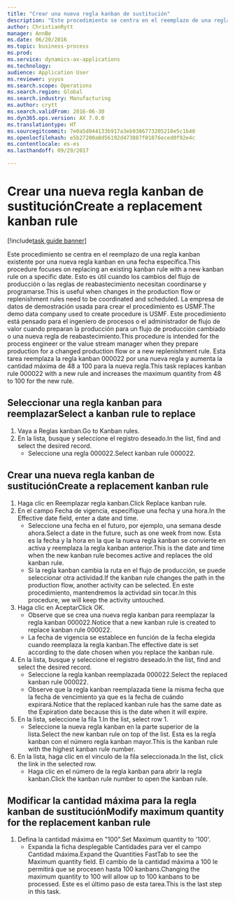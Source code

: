 ```yaml
--- 
title: "Crear una nueva regla kanban de sustitución"
description: "Este procedimiento se centra en el reemplazo de una regla kanban existente por una nueva regla kanban en una fecha específica."
author: ChristianRytt
manager: AnnBe
ms.date: 06/20/2016
ms.topic: business-process
ms.prod: 
ms.service: dynamics-ax-applications
ms.technology: 
audience: Application User
ms.reviewer: yuyus
ms.search.scope: Operations
ms.search.region: Global
ms.search.industry: Manufacturing
ms.author: crytt
ms.search.validFrom: 2016-06-30
ms.dyn365.ops.version: AX 7.0.0
ms.translationtype: HT
ms.sourcegitcommit: 7e0a5d044133b917a3eb9386773205218e5c1b40
ms.openlocfilehash: e5b27200a8d56192d473887f01076eced0f92e4c
ms.contentlocale: es-es
ms.lasthandoff: 09/29/2017

---
```

# <a name="create-a-replacement-kanban-rule"></a><span data-ttu-id="4fcb0-103">Crear una nueva regla kanban de sustitución</span><span class="sxs-lookup"><span data-stu-id="4fcb0-103">Create a replacement kanban rule</span></span>

[!include[task guide banner](../../includes/task-guide-banner.md)]

<span data-ttu-id="4fcb0-104">Este procedimiento se centra en el reemplazo de una regla kanban existente por una nueva regla kanban en una fecha específica.</span><span class="sxs-lookup"><span data-stu-id="4fcb0-104">This procedure focuses on replacing an existing kanban rule with a new kanban rule on a specific date.</span></span> <span data-ttu-id="4fcb0-105">Esto es útil cuando los cambios del flujo de producción o las reglas de reabastecimiento necesitan coordinarse y programarse.</span><span class="sxs-lookup"><span data-stu-id="4fcb0-105">This is useful when changes in the production flow or replenishment rules need to be coordinated and scheduled.</span></span> <span data-ttu-id="4fcb0-106">La empresa de datos de demostración usada para crear el procedimiento es USMF.</span><span class="sxs-lookup"><span data-stu-id="4fcb0-106">The demo data company used to create procedure is USMF.</span></span> <span data-ttu-id="4fcb0-107">Este procedimiento está pensado para el ingeniero de procesos o el administrador de flujo de valor cuando preparan la producción para un flujo de producción cambiado o una nueva regla de reabastecimiento.</span><span class="sxs-lookup"><span data-stu-id="4fcb0-107">This procedure is intended for the process engineer or the value stream manager when they prepare production for a changed production flow or a new replenishment rule.</span></span> <span data-ttu-id="4fcb0-108">Esta tarea reemplaza la regla kanban 000022 por una nueva regla y aumenta la cantidad máxima de 48 a 100 para la nueva regla.</span><span class="sxs-lookup"><span data-stu-id="4fcb0-108">This task replaces kanban rule 000022 with a new rule and increases the maximum quantity from 48 to 100 for the new rule.</span></span>


## <a name="select-a-kanban-rule-to-replace"></a><span data-ttu-id="4fcb0-109">Seleccionar una regla kanban para reemplazar</span><span class="sxs-lookup"><span data-stu-id="4fcb0-109">Select a kanban rule to replace</span></span>
1. <span data-ttu-id="4fcb0-110">Vaya a Reglas kanban.</span><span class="sxs-lookup"><span data-stu-id="4fcb0-110">Go to Kanban rules.</span></span>
2. <span data-ttu-id="4fcb0-111">En la lista, busque y seleccione el registro deseado.</span><span class="sxs-lookup"><span data-stu-id="4fcb0-111">In the list, find and select the desired record.</span></span>
    * <span data-ttu-id="4fcb0-112">Seleccione una regla 000022.</span><span class="sxs-lookup"><span data-stu-id="4fcb0-112">Select kanban rule 000022.</span></span>  

## <a name="create-a-replacement-kanban-rule"></a><span data-ttu-id="4fcb0-113">Crear una nueva regla kanban de sustitución</span><span class="sxs-lookup"><span data-stu-id="4fcb0-113">Create a replacement kanban rule</span></span>
1. <span data-ttu-id="4fcb0-114">Haga clic en Reemplazar regla kanban.</span><span class="sxs-lookup"><span data-stu-id="4fcb0-114">Click Replace kanban rule.</span></span>
2. <span data-ttu-id="4fcb0-115">En el campo Fecha de vigencia, especifique una fecha y una hora.</span><span class="sxs-lookup"><span data-stu-id="4fcb0-115">In the Effective date field, enter a date and time.</span></span>
    * <span data-ttu-id="4fcb0-116">Seleccione una fecha en el futuro, por ejemplo, una semana desde ahora.</span><span class="sxs-lookup"><span data-stu-id="4fcb0-116">Select a date in the future, such as one week from now.</span></span> <span data-ttu-id="4fcb0-117">Esta es la fecha y la hora en la que la nueva regla kanban se convierte en activa y reemplaza la regla kanban anterior.</span><span class="sxs-lookup"><span data-stu-id="4fcb0-117">This is the date and time when the new kanban rule becomes active and replaces the old kanban rule.</span></span>  
    * <span data-ttu-id="4fcb0-118">Si la regla kanban cambia la ruta en el flujo de producción, se puede seleccionar otra actividad.</span><span class="sxs-lookup"><span data-stu-id="4fcb0-118">If the kanban rule changes the path in the production flow,  another activity can be selected.</span></span>  <span data-ttu-id="4fcb0-119">En este procedimiento, mantendremos la actividad sin tocar.</span><span class="sxs-lookup"><span data-stu-id="4fcb0-119">In this procedure, we will keep the activity untouched.</span></span>  
3. <span data-ttu-id="4fcb0-120">Haga clic en Aceptar</span><span class="sxs-lookup"><span data-stu-id="4fcb0-120">Click OK.</span></span>
    * <span data-ttu-id="4fcb0-121">Observe que se crea una nueva regla kanban para reemplazar la regla kanban 000022.</span><span class="sxs-lookup"><span data-stu-id="4fcb0-121">Notice that a new kanban rule is created to replace kanban rule 000022.</span></span>  
    * <span data-ttu-id="4fcb0-122">La fecha de vigencia se establece en función de la fecha elegida cuando reemplaza la regla kanban.</span><span class="sxs-lookup"><span data-stu-id="4fcb0-122">The effective date is set according to the date chosen when you replace the kanban rule.</span></span>  
4. <span data-ttu-id="4fcb0-123">En la lista, busque y seleccione el registro deseado.</span><span class="sxs-lookup"><span data-stu-id="4fcb0-123">In the list, find and select the desired record.</span></span>
    * <span data-ttu-id="4fcb0-124">Seleccione la regla kanban reemplazada 000022.</span><span class="sxs-lookup"><span data-stu-id="4fcb0-124">Select the replaced kanban rule 000022.</span></span>  
    * <span data-ttu-id="4fcb0-125">Observe que la regla kanban reemplazada tiene la misma fecha que la fecha de vencimiento ya que es la fecha de cuándo expirará.</span><span class="sxs-lookup"><span data-stu-id="4fcb0-125">Notice that the replaced kanban rule has the same date as the Expiration date because this is the date when it will expire.</span></span>  
5. <span data-ttu-id="4fcb0-126">En la lista, seleccione la fila 1.</span><span class="sxs-lookup"><span data-stu-id="4fcb0-126">In the list, select row 1.</span></span>
    * <span data-ttu-id="4fcb0-127">Seleccione la nueva regla kanban en la parte superior de la lista.</span><span class="sxs-lookup"><span data-stu-id="4fcb0-127">Select the new kanban rule on top of the list.</span></span> <span data-ttu-id="4fcb0-128">Esta es la regla kanban con el número regla kanban mayor.</span><span class="sxs-lookup"><span data-stu-id="4fcb0-128">This is the kanban rule with the highest kanban rule number.</span></span>  
6. <span data-ttu-id="4fcb0-129">En la lista, haga clic en el vínculo de la fila seleccionada.</span><span class="sxs-lookup"><span data-stu-id="4fcb0-129">In the list, click the link in the selected row.</span></span>
    * <span data-ttu-id="4fcb0-130">Haga clic en el número de la regla kanban para abrir la regla kanban.</span><span class="sxs-lookup"><span data-stu-id="4fcb0-130">Click the kanban rule number to open the kanban rule.</span></span>  

## <a name="modify-maximum-quantity-for-the-replacement-kanban-rule"></a><span data-ttu-id="4fcb0-131">Modificar la cantidad máxima para la regla kanban de sustitución</span><span class="sxs-lookup"><span data-stu-id="4fcb0-131">Modify maximum quantity for the replacement kanban rule</span></span>
1. <span data-ttu-id="4fcb0-132">Defina la cantidad máxima en "100".</span><span class="sxs-lookup"><span data-stu-id="4fcb0-132">Set Maximum quantity to '100'.</span></span>
    * <span data-ttu-id="4fcb0-133">Expanda la ficha desplegable Cantidades para ver el campo Cantidad máxima.</span><span class="sxs-lookup"><span data-stu-id="4fcb0-133">Expand the Quantities FastTab to see the Maximum quantity field.</span></span> <span data-ttu-id="4fcb0-134">El cambio de la cantidad máxima a 100 le permitirá que se procesen hasta 100 kanbans.</span><span class="sxs-lookup"><span data-stu-id="4fcb0-134">Changing the maximum quantity to 100 will allow up to 100 kanbans to be processed.</span></span>    <span data-ttu-id="4fcb0-135">Este es el último paso de esta tarea.</span><span class="sxs-lookup"><span data-stu-id="4fcb0-135">This is the last step in this task.</span></span>  


